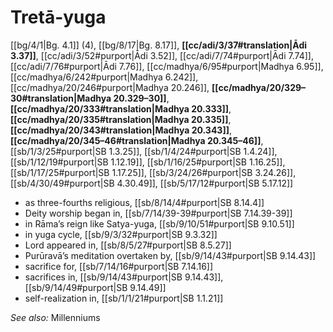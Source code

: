 # Tretā-yuga

[[bg/4/1|Bg. 4.1]] (4), [[bg/8/17|Bg. 8.17]], **[[cc/adi/3/37#translation|Ādi 3.37]]**, [[cc/adi/3/52#purport|Ādi 3.52]], [[cc/adi/7/74#purport|Ādi 7.74]], [[cc/adi/7/76#purport|Ādi 7.76]], [[cc/madhya/6/95#purport|Madhya 6.95]], [[cc/madhya/6/242#purport|Madhya 6.242]], [[cc/madhya/20/246#purport|Madhya 20.246]], **[[cc/madhya/20/329–30#translation|Madhya 20.329–30]]**, **[[cc/madhya/20/333#translation|Madhya 20.333]]**, **[[cc/madhya/20/335#translation|Madhya 20.335]]**, **[[cc/madhya/20/343#translation|Madhya 20.343]]**, **[[cc/madhya/20/345–46#translation|Madhya 20.345–46]]**, [[sb/1/3/25#purport|SB 1.3.25]], [[sb/1/4/24#purport|SB 1.4.24]], [[sb/1/12/19#purport|SB 1.12.19]], [[sb/1/16/25#purport|SB 1.16.25]], [[sb/1/17/25#purport|SB 1.17.25]], [[sb/3/24/26#purport|SB 3.24.26]], [[sb/4/30/49#purport|SB 4.30.49]], [[sb/5/17/12#purport|SB 5.17.12]]

* as three-fourths religious, [[sb/8/14/4#purport|SB 8.14.4]]
* Deity worship began in, [[sb/7/14/39-39#purport|SB 7.14.39-39]]
* in Rāma’s reign like Satya-yuga, [[sb/9/10/51#purport|SB 9.10.51]]
* in yuga cycle, [[sb/9/3/32#purport|SB 9.3.32]]
* Lord appeared in, [[sb/8/5/27#purport|SB 8.5.27]]
* Purūravā’s meditation overtaken by, [[sb/9/14/43#purport|SB 9.14.43]]
* sacrifice for, [[sb/7/14/16#purport|SB 7.14.16]]
* sacrifices in, [[sb/9/14/43#purport|SB 9.14.43]], [[sb/9/14/49#purport|SB 9.14.49]]
* self-realization in, [[sb/1/1/21#purport|SB 1.1.21]]

*See also:* Millenniums
